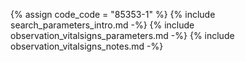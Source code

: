{% assign code_code = "85353-1" %}
{% include search_parameters_intro.md -%}
{% include observation_vitalsigns_parameters.md -%}
{% include observation_vitalsigns_notes.md -%}